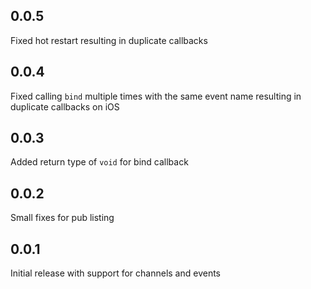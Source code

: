 ## 0.0.5

Fixed hot restart resulting in duplicate callbacks

## 0.0.4

Fixed calling `bind` multiple times with the same event name resulting in duplicate callbacks on iOS

## 0.0.3

Added return type of `void` for bind callback

## 0.0.2

Small fixes for pub listing

## 0.0.1

Initial release with support for channels and events
